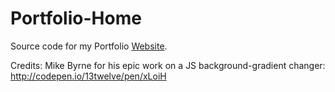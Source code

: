 # Portfolio-Home
Source code for my Portfolio [Website](http://mbusson.com/).

Credits:
Mike Byrne for his epic work on a JS background-gradient changer:
http://codepen.io/13twelve/pen/xLoiH
